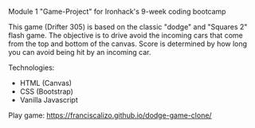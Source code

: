 Module 1 "Game-Project" for Ironhack's 9-week coding bootcamp

This game (Drifter 305) is based on the classic "dodge" and "Squares 2" flash game.
The objective is to drive avoid the incoming cars that come from the top and bottom of 
the canvas. Score is determined by how long you can avoid being hit by an incoming car.

Technologies:
- HTML (Canvas)
- CSS (Bootstrap)
- Vanilla Javascript

Play game: https://franciscalizo.github.io/dodge-game-clone/

